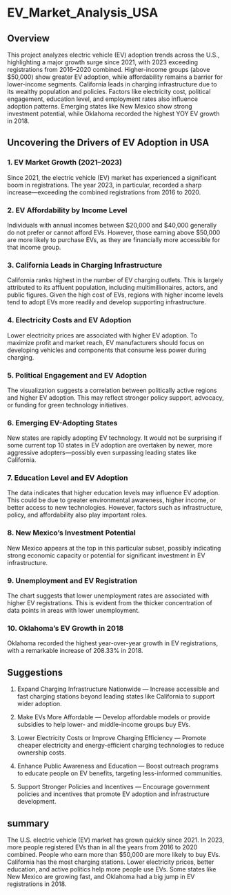 # EV_Market_Analysis_USA

## Overview
This project analyzes electric vehicle (EV) adoption trends across the U.S., highlighting a major growth surge since 2021, with 2023 exceeding registrations from 2016–2020 combined. Higher-income groups (above $50,000) show greater EV adoption, while affordability remains a barrier for lower-income segments. California leads in charging infrastructure due to its wealthy population and policies. Factors like electricity cost, political engagement, education level, and employment rates also influence adoption patterns. Emerging states like New Mexico show strong investment potential, while Oklahoma recorded the highest YOY EV growth in 2018.

## Uncovering the Drivers of EV Adoption in USA
### 1. EV Market Growth (2021–2023)
Since 2021, the electric vehicle (EV) market has experienced a significant boom in registrations. The year 2023, in particular, recorded a sharp increase—exceeding the combined registrations from 2016 to 2020.

### 2. EV Affordability by Income Level
Individuals with annual incomes between $20,000 and $40,000 generally do not prefer or cannot afford EVs. However, those earning above $50,000 are more likely to purchase EVs, as they are financially more accessible for that income group.

### 3. California Leads in Charging Infrastructure
California ranks highest in the number of EV charging outlets. This is largely attributed to its affluent population, including multimillionaires, actors, and public figures. Given the high cost of EVs, regions with higher income levels tend to adopt EVs more readily and develop supporting infrastructure.

### 4. Electricity Costs and EV Adoption
Lower electricity prices are associated with higher EV adoption. To maximize profit and market reach, EV manufacturers should focus on developing vehicles and components that consume less power during charging.

### 5. Political Engagement and EV Adoption
The visualization suggests a correlation between politically active regions and higher EV adoption. This may reflect stronger policy support, advocacy, or funding for green technology initiatives.

###  6. Emerging EV-Adopting States
New states are rapidly adopting EV technology. It would not be surprising if some current top 10 states in EV adoption are overtaken by newer, more aggressive adopters—possibly even surpassing leading states like California.

### 7. Education Level and EV Adoption
The data indicates that higher education levels may influence EV adoption. This could be due to greater environmental awareness, higher income, or better access to new technologies. However, factors such as infrastructure, policy, and affordability also play important roles.

### 8. New Mexico’s Investment Potential
New Mexico appears at the top in this particular subset, possibly indicating strong economic capacity or potential for significant investment in EV infrastructure.

### 9. Unemployment and EV Registration
The chart suggests that lower unemployment rates are associated with higher EV registrations. This is evident from the thicker concentration of data points in areas with lower unemployment.

###  10. Oklahoma’s EV Growth in 2018
Oklahoma recorded the highest year-over-year growth in EV registrations, with a remarkable increase of 208.33% in 2018.

## Suggestions
1. Expand Charging Infrastructure Nationwide — Increase accessible and fast charging stations beyond leading states like California to support wider adoption.

2. Make EVs More Affordable — Develop affordable models or provide subsidies to help lower- and middle-income groups buy EVs.

3. Lower Electricity Costs or Improve Charging Efficiency — Promote cheaper electricity and energy-efficient charging technologies to reduce ownership costs.

4. Enhance Public Awareness and Education — Boost outreach programs to educate people on EV benefits, targeting less-informed communities.

5. Support Stronger Policies and Incentives — Encourage government policies and incentives that promote EV adoption and infrastructure development.


## summary

The U.S. electric vehicle (EV) market has grown quickly since 2021. In 2023, more people registered EVs than in all the years from 2016 to 2020 combined. People who earn more than $50,000 are more likely to buy EVs. California has the most charging stations. Lower electricity prices, better education, and active politics help more people use EVs. Some states like New Mexico are growing fast, and Oklahoma had a big jump in EV registrations in 2018.


























